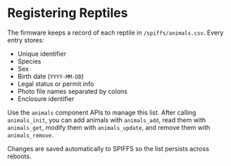 # Registering Reptiles

The firmware keeps a record of each reptile in `/spiffs/animals.csv`. Every entry stores:

- Unique identifier
- Species
- Sex
- Birth date (`YYYY-MM-DD`)
- Legal status or permit info
- Photo file names separated by colons
- Enclosure identifier

Use the `animals` component APIs to manage this list. After calling `animals_init`, you can add animals with `animals_add`, read them with `animals_get`, modify them with `animals_update`, and remove them with `animals_remove`.

Changes are saved automatically to SPIFFS so the list persists across reboots.
